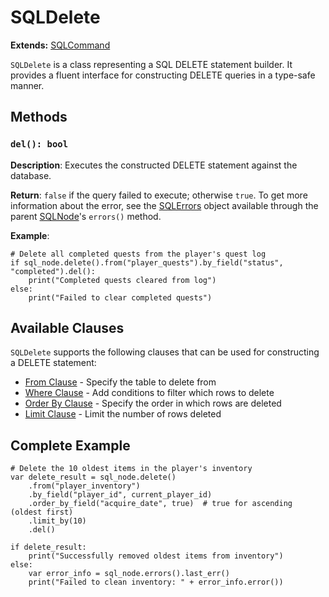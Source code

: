 # SQLDelete

**Extends:** [SQLCommand](SQLCommand.md)

`SQLDelete` is a class representing a SQL DELETE statement builder. It provides a fluent interface for constructing DELETE queries in a type-safe manner.

## Methods

### `del(): bool`
**Description**: Executes the constructed DELETE statement against the database.

**Return**: `false` if the query failed to execute; otherwise `true`. To get more information about the error, see the [SQLErrors](Objects/SQLErrors.md) object available through the parent [SQLNode](SQLNode.md)'s `errors()` method.

**Example**:
```gdscript
# Delete all completed quests from the player's quest log
if sql_node.delete().from("player_quests").by_field("status", "completed").del():
    print("Completed quests cleared from log")
else:
    print("Failed to clear completed quests")
```

## Available Clauses

`SQLDelete` supports the following clauses that can be used for constructing a DELETE statement:

- [From Clause](Clauses/FromClause.md) - Specify the table to delete from
- [Where Clause](Clauses/WhereClause.md) - Add conditions to filter which rows to delete
- [Order By Clause](Clauses/OrderByClause.md) - Specify the order in which rows are deleted
- [Limit Clause](Clauses/LimitClause.md) - Limit the number of rows deleted

## Complete Example

```gdscript
# Delete the 10 oldest items in the player's inventory
var delete_result = sql_node.delete()
    .from("player_inventory")
    .by_field("player_id", current_player_id)
    .order_by_field("acquire_date", true)  # true for ascending (oldest first)
    .limit_by(10)
    .del()

if delete_result:
    print("Successfully removed oldest items from inventory")
else:
    var error_info = sql_node.errors().last_err()
    print("Failed to clean inventory: " + error_info.error())
```
